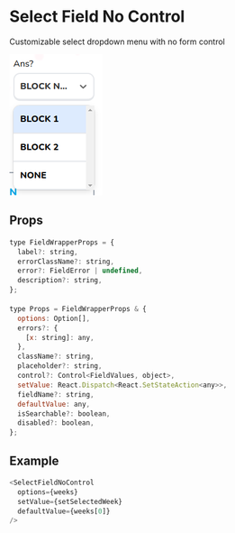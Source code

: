 # Select Field No Control

Customizable select dropdown menu with no form control

![](./readmeIMG/2023-02-17-16-18-30.png)

## Props

```js
type FieldWrapperProps = {
  label?: string,
  errorClassName?: string,
  error?: FieldError | undefined,
  description?: string,
};

type Props = FieldWrapperProps & {
  options: Option[],
  errors?: {
    [x: string]: any,
  },
  className?: string,
  placeholder?: string,
  control?: Control<FieldValues, object>,
  setValue: React.Dispatch<React.SetStateAction<any>>,
  fieldName?: string,
  defaultValue: any,
  isSearchable?: boolean,
  disabled?: boolean,
};
```

## Example

```js
<SelectFieldNoControl
  options={weeks}
  setValue={setSelectedWeek}
  defaultValue={weeks[0]}
/>
```
